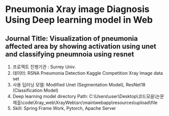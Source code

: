 # Pneumonia Xray image Diagnosis Using Deep learning model in Web 

## Journal Title: Visualization of pneumonia affected area by showing activation using unet and classifying pneumnoia using resnet


1. 프로젝트 진행기관 : Surrey Univ.
2. 데이터: RSNA Pneumonia Detection Kaggle Competition Xray Image data set
3. 사용 딥러닝 모델: Modified Unet (Segmentation Model), ResNet18 (Classification Model)
4. Deep learning model directory Path: C:\Users\user\Desktop\코드모음\논문제출\code\Xray_web\XrayWeb\src\main\webapp\resources\upload\file
5. Skill: Spring Frame Work, Pytorch, Apache Server
